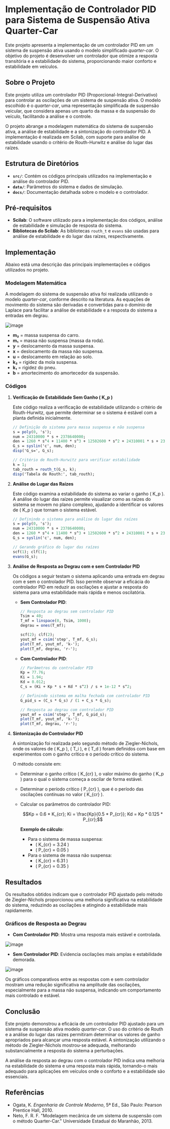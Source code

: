 # Implementação de Controlador PID para Sistema de Suspensão Ativa Quarter-Car

Este projeto apresenta a implementação de um controlador PID em um sistema de suspensão ativa usando o modelo simplificado *quarter-car*. O objetivo do projeto é desenvolver um controlador que otimize a resposta transitória e a estabilidade do sistema, proporcionando maior conforto e estabilidade em veículos.

## Sobre o Projeto

Este projeto utiliza um controlador PID (Proporcional-Integral-Derivativo) para controlar as oscilações de um sistema de suspensão ativa. O modelo escolhido é o *quarter-car*, uma representação simplificada de suspensão veicular, que considera apenas um quarto da massa e da suspensão do veículo, facilitando a análise e o controle.

O projeto abrange a modelagem matemática do sistema de suspensão ativa, a análise de estabilidade e a sintonização do controlador PID. A implementação é realizada em Scilab, com suporte para análise de estabilidade usando o critério de Routh-Hurwitz e análise do lugar das raízes.


## Estrutura de Diretórios

- **`src/`**: Contém os códigos principais utilizados na implementação e análise do controlador PID.
- **`data/`**: Parâmetros do sistema e dados de simulação.
- **`docs/`**: Documentação detalhada sobre o modelo e o controlador.

## Pré-requisitos

- **Scilab**: O software utilizado para a implementação dos códigos, análise de estabilidade e simulação de resposta do sistema.
- **Bibliotecas do Scilab**: As bibliotecas `routh_t` e `evans` são usadas para análise de estabilidade e do lugar das raízes, respectivamente.

## Implementação

Abaixo está uma descrição das principais implementações e códigos utilizados no projeto.

### Modelagem Matemática

A modelagem do sistema de suspensão ativa foi realizada utilizando o modelo *quarter-car*, conforme descrito na literatura. As equações de movimento do sistema são derivadas e convertidas para o domínio de Laplace para facilitar a análise de estabilidade e a resposta do sistema a entradas em degrau.

![image](https://github.com/user-attachments/assets/9bf0fd15-be2c-45a3-8fa7-50d974c061bb)

- **m₂** = massa suspensa do carro.
- **m₁** = massa não suspensa (massa da roda).
- **y** = deslocamento da massa suspensa.
- **x** = deslocamento da massa não suspensa.
- **u** = deslocamento em relação ao solo.
- **k₂** = rigidez da mola suspensa.
- **k₁** = rigidez do pneu.
- **b** = amortecimento do amortecedor da suspensão.


### Códigos

1. **Verificação de Estabilidade Sem Ganho \( K_p \)**

    Este código realiza a verificação de estabilidade utilizando o critério de Routh-Hurwitz, que permite determinar se o sistema é estável com a planta definida inicialmente.

    ```scilab
    // Definição do sistema para massa suspensa e não suspensa
    s = poly(0, 's');
    num = 24310000 * s + 2378640000;
    den = 1260 * s^4 + 11400 * s^3 + 12502600 * s^2 + 24310001 * s + 2378640000;
    G_s = syslin('c', num, den);
    disp('G_s=', G_s);

    // Critério de Routh-Hurwitz para verificar estabilidade
    k = 1;
    tab_routh = routh_t(G_s, k);
    disp('Tabela de Routh:', tab_routh);
    ```

2. **Análise do Lugar das Raízes**

    Este código examina a estabilidade do sistema ao variar o ganho \( K_p \). A análise do lugar das raízes permite visualizar como as raízes do sistema se movem no plano complexo, ajudando a identificar os valores de \( K_p \) que tornam o sistema estável.

    ```scilab
    // Definindo o sistema para análise do lugar das raízes
    s = poly(0, 's');
    num = 24310000 * s + 2378640000;
    den = 1260 * s^4 + 11400 * s^3 + 12502600 * s^2 + 24310001 * s + 2378640000;
    G_s = syslin('c', num, den);
    
    // Gerando gráfico do lugar das raízes
    scf(1); clf(1);
    evans(G_s);
    ```

3. **Análise de Resposta ao Degrau com e sem Controlador PID**

    Os códigos a seguir testam o sistema aplicando uma entrada em degrau com e sem o controlador PID. Isso permite observar a eficácia do controlador PID em reduzir as oscilações e ajustar a resposta do sistema para uma estabilidade mais rápida e menos oscilatória.

    - **Sem Controlador PID**:

      ```scilab
      // Resposta ao degrau sem controlador PID
      Tsim = 40;
      T_mf = linspace(0, Tsim, 1000);
      degrau = ones(T_mf);

      scf(2); clf(2);
      yout_mf = csim('step', T_mf, G_s);
      plot(T_mf, yout_mf, 'k-');
      plot(T_mf, degrau, 'r-');
      ```

    - **Com Controlador PID**:

      ```scilab
      // Parâmetros do controlador PID
      Kp = 77.76;
      Ki = 1.94;
      Kd = 0.012;
      C_s = (Ki + Kp * s + Kd * s^2) / s + 1e-12 * s^2;

      // Definindo sistema em malha fechada com controlador PID
      G_pid_s = (C_s * G_s) / (1 + C_s * G_s);

      // Resposta ao degrau com controlador PID
      yout_mf = csim('step', T_mf, G_pid_s);
      plot(T_mf, yout_mf, 'k-');
      plot(T_mf, degrau, 'r-');
      ```

4. **Sintonização do Controlador PID**

    A sintonização foi realizada pelo segundo método de Ziegler-Nichols, onde os valores de \( K_p \), \( T_i \), e \( T_d \) foram definidos com base em experimentos com o ganho crítico e o período crítico do sistema.

    O método consiste em:

    - Determinar o ganho crítico \( K_{cr} \), o valor máximo do ganho \( K_p \) para o qual o sistema começa a oscilar de forma estável.
    - Determinar o período crítico \( P_{cr} \), que é o período das oscilações contínuas no valor \( K_{cr} \).
    - Calcular os parâmetros do controlador PID:

      ```math
      Kp = 0.6 * K_{cr};
      Ki = \frac{Kp}{0.5 * P_{cr}};
      Kd = Kp * 0.125 * P_{cr};
      ```

      **Exemplo de cálculo**:

      - Para o sistema de massa suspensa:
        - \( K_{cr} = 3.24 \)
        - \( P_{cr} = 0.05 \)
      - Para o sistema de massa não suspensa:
        - \( K_{cr} = 6.31 \)
        - \( P_{cr} = 0.35 \)

## Resultados

Os resultados obtidos indicam que o controlador PID ajustado pelo método de Ziegler-Nichols proporcionou uma melhoria significativa na estabilidade do sistema, reduzindo as oscilações e atingindo a estabilidade mais rapidamente.

### Gráficos de Resposta ao Degrau

- **Com Controlador PID**: Mostra uma resposta mais estável e controlada.

![image](https://github.com/user-attachments/assets/9f286838-b6fa-4a16-adb2-23ffea84b20b)


- **Sem Controlador PID**: Evidencia oscilações mais amplas e estabilidade demorada.

![image](https://github.com/user-attachments/assets/d0f8a1a0-5762-41ee-b78c-57be0b4edefc)


Os gráficos comparativos entre as respostas com e sem controlador mostram uma redução significativa na amplitude das oscilações, especialmente para a massa não suspensa, indicando um comportamento mais controlado e estável.

## Conclusão

Este projeto demonstrou a eficácia de um controlador PID ajustado para um sistema de suspensão ativa modelo *quarter-car*. O uso do critério de Routh e a análise do lugar das raízes permitiram determinar os valores de ganho apropriados para alcançar uma resposta estável. A sintonização utilizando o método de Ziegler-Nichols mostrou-se adequada, melhorando substancialmente a resposta do sistema a perturbações.

A análise da resposta ao degrau com o controlador PID indica uma melhoria na estabilidade do sistema e uma resposta mais rápida, tornando-o mais adequado para aplicações em veículos onde o conforto e a estabilidade são essenciais.

## Referências

- Ogata, K. _Engenharia de Controle Moderno_, 5ª Ed., São Paulo: Pearson Prentice Hall, 2010.
- Neto, F. R. F. "Modelagem mecânica de um sistema de suspensão com o método Quarter-Car." Universidade Estadual do Maranhão, 2013.
